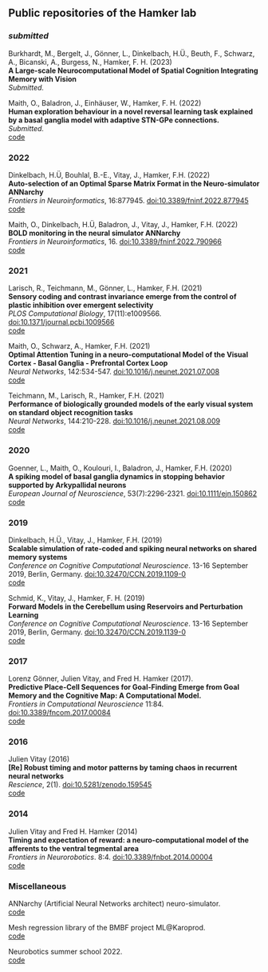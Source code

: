 ## Public repositories of the Hamker lab

### *submitted*

Burkhardt, M., Bergelt, J., Gönner, L., Dinkelbach, H.Ü., Beuth, F., Schwarz, A., Bicanski, A., Burgess, N., Hamker, F. H. (2023)\
**A Large-scale Neurocomputational Model of Spatial Cognition Integrating Memory with Vision**\
*Submitted.*

Maith, O., Baladron, J., Einhäuser, W., Hamker, F. H. (2022) \
**Human exploration behaviour in a novel reversal learning task explained by a basal ganglia model with adaptive STN-GPe connections.**\
*Submitted.*\
[code](https://github.com/hamkerlab/Maith2021_ANNarchyBOLDmonitor)

### 2022

Dinkelbach, H.Ü, Bouhlal, B.-E., Vitay, J., Hamker, F.H. (2022) \
**Auto-selection of an Optimal Sparse Matrix Format in the Neuro-simulator ANNarchy** \
*Frontiers in Neuroinformatics*, 16:877945. [doi:10.3389/fninf.2022.877945](https://www.frontiersin.org/articles/10.3389/fninf.2022.877945/full)\
[code](https://github.com/hamkerlab/Dinkelbach2022_ANNarchyAutoTuning)

Maith, O., Dinkelbach, H.Ü, Baladron, J., Vitay, J., Hamker, F.H. (2022) \
**BOLD monitoring in the neural simulator ANNarchy** \
*Frontiers in Neuroinformatics*, 16. [doi:10.3389/fninf.2022.790966](https://www.frontiersin.org/articles/10.3389/fninf.2022.790966/full)\
[code](https://github.com/hamkerlab/Maith2021_ANNarchyBOLDmonitor)

### 2021

Larisch, R., Teichmann, M., Gönner, L., Hamker, F.H. (2021) \
**Sensory coding and contrast invariance emerge from the control of plastic inhibition over emergent selectivity**\
*PLOS Computational Biology*, 17(11):e1009566. [doi:10.1371/journal.pcbi.1009566](https://journals.plos.org/ploscompbiol/article?id=10.1371/journal.pcbi.1009566)\
[code](https://github.com/hamkerlab/Larisch2021_PLOSComBio)

Maith, O., Schwarz, A., Hamker, F.H. (2021)\
**Optimal Attention Tuning in a neuro-computational Model of the Visual Cortex - Basal Ganglia - Prefrontal Cortex Loop**\
*Neural Networks*, 142:534-547. [doi:10.1016/j.neunet.2021.07.008](https://doi.org/10.1016/j.neunet.2021.07.008)\
[code](https://github.com/hamkerlab/Maith2021-CognitiveLearningAgent)

Teichmann, M., Larisch, R., Hamker, F.H. (2021) \
**Performance of biologically grounded models of the early visual system on standard object recognition tasks**\
*Neural Networks*, 144:210-228. [doi:10.1016/j.neunet.2021.08.009](https://doi.org/10.1016/j.neunet.2021.08.009)\
[code](https://github.com/hamkerlab/Teichmann2021_NeuralNetworks)

### 2020

Goenner, L., Maith, O., Koulouri, I., Baladron, J., Hamker, F.H. (2020)\
**A spiking model of basal ganglia dynamics in stopping behavior supported by Arkypallidal neurons**\
*European Journal of Neuroscience*, 53(7):2296-2321. [doi:10.1111/ejn.150862](https://onlinelibrary.wiley.com/doi/10.1111/ejn.15082)\
[code](https://github.com/hamkerlab/Goenner2020-Stopsignaltask_BG)

### 2019

Dinkelbach, H.Ü., Vitay, J., Hamker, F.H. (2019)\
**Scalable simulation of rate-coded and spiking neural networks on shared memory systems**\
*Conference on Cognitive Computational Neuroscience*. 13-16 September 2019, Berlin, Germany. [doi:10.32470/CCN.2019.1109-0](http://dx.doi.org/10.32470/CCN.2019.1109-0)\
[code](https://github.com/hamkerlab/Dinkelback2019-ANNarchyBenchmark-CCN)

Schmid, K., Vitay, J., Hamker, F. H. (2019)\
**Forward Models in the Cerebellum using Reservoirs and Perturbation Learning**\
*Conference on Cognitive Computational Neuroscience*. 13-16 September 2019, Berlin, Germany. [doi:10.32470/CCN.2019.1139-0](http://dx.doi.org/10.32470/CCN.2019.1139-0)\
[code](https://github.com/hamkerlab/Schmid2019-CerebellumForwardModel)

### 2017

Lorenz Gönner, Julien Vitay, and Fred H. Hamker (2017). \
**Predictive Place-Cell Sequences for Goal-Finding Emerge from Goal Memory and the Cognitive Map: A Computational Model.**\
*Frontiers in Computational Neuroscience* 11:84. [doi:10.3389/fncom.2017.00084](https://doi.org/10.3389/fncom.2017.00084)\
[code](https://github.com/hamkerlab/Goenner2017-PredictivePlaceCells)

### 2016

Julien Vitay (2016)\
**[Re] Robust timing and motor patterns by taming chaos in recurrent neural networks**\
*Rescience*, 2(1). [doi:10.5281/zenodo.159545](http://dx.doi.org/10.5281/zenodo.159545)\
[code](https://github.com/vitay/ReScience-submission/tree/vitay)

### 2014

Julien Vitay and Fred H. Hamker (2014)\
**Timing and expectation of reward: a neuro-computational model of the afferents to the ventral tegmental area**\
*Frontiers in Neurorobotics*. 8:4. [doi:10.3389/fnbot.2014.00004](http://dx.doi.org/10.3389/fnbot.2014.00004)\
[code](https://github.com/hamkerlab/Vitay2014-TimingReward)

### Miscellaneous

ANNarchy (Artificial Neural Networks architect) neuro-simulator. \
[code](https://github.com/ANNarchy/ANNarchy)

Mesh regression library of the BMBF project ML@Karoprod. \
[code](https://github.com/hamkerlab/ML-Karoprod-MeshPredictor)

Neurobotics summer school 2022. \
[code](https://github.com/hamkerlab/Neurorobotics_SummerSchool2022)


